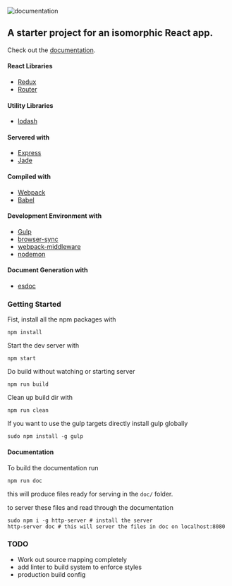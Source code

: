![documentation](https://doc.esdoc.org/github.com/Alex-Aralis/isomorphic-react-redux-router/badge.svg)


## A starter project for an isomorphic React app.

Check out the [documentation](https://doc.esdoc.org/github.com/Alex-Aralis/isomorphic-react-redux-router/).

#### React Libraries
- [Redux](https://github.com/reactjs/redux)
- [Router](https://github.com/reactjs/react-router)

#### Utility Libraries
- [lodash](https://lodash.com/)

#### Servered with
- [Express](https://expressjs.com/)
- [Jade](http://jade-lang.com/)

#### Compiled with
- [Webpack](https://webpack.github.io/)
- [Babel](https://babeljs.io/)

#### Development Environment with
- [Gulp](http://gulpjs.com/)
- [browser-sync](https://www.browsersync.io/)
- [webpack-middleware](https://github.com/kriasoft/webpack-middleware)
- [nodemon](https://github.com/remy/nodemon)

#### Document Generation with
- [esdoc](https://esdoc.org/)


### Getting Started

Fist, install all the npm packages with

```shell
npm install
```

Start the dev server with

```shell
npm start
```

Do build without watching or starting server

```shell
npm run build
```

Clean up build dir with

```shell
npm run clean
```

If you want to use the gulp targets directly install gulp globally

```shell
sudo npm install -g gulp
```


#### Documentation
To build the documentation run

```shell
npm run doc
```

this will produce files ready for serving in the `doc/` folder.

to server these files and read through the documentation

```shell
sudo npm i -g http-server # install the server
http-server doc # this will server the files in doc on localhost:8080
```

### TODO
- Work out source mapping completely
- add linter to build system to enforce styles
- production build config
